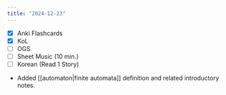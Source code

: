 ```yaml
---
title: "2024-12-23"
---
```


- [x] Anki Flashcards
- [x] KoL
- [ ] OGS
- [ ] Sheet Music (10 min.)
- [ ] Korean (Read 1 Story)

* Added [[automaton|finite automata]] definition and related introductory notes.